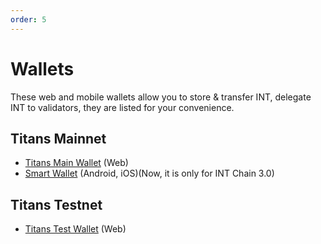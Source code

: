 ```yaml
---
order: 5
---
```


# Wallets

These web and mobile wallets allow you to store & transfer INT, delegate INT to validators, they are listed for your convenience.

## Titans Mainnet
- [Titans Main Wallet](http://titanswallet.intchain.io/#/) (Web)
- [Smart Wallet](https://intchain.io/#wallet) (Android, iOS)(Now, it is only for INT Chain 3.0)


## Titans Testnet
- [Titans Test Wallet](http://test.titanswallet.intchain.io/#/) (Web)
